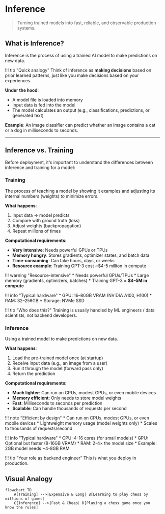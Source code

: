 
# Inference

> Turning trained models into fast, reliable, and observable production systems.

## What is Inference?

Inference is the process of using a trained AI model to make predictions on new data.

!!! tip "Quick analogy"
    Think of inference as **making decisions** based on prior learned patterns, just like you make decisions based on your experiences.

**Under the hood**:

* A model file is loaded into memory
* Input data is fed into the model
* The model calculates an output (e.g., classifications, predictions, or generated text)

**Example**:
An image classifier can predict whether an image contains a cat or a dog in milliseconds to seconds.

---

## Inference vs. Training

Before deployment, it's important to understand the differences between inference and training for a model:

### Training

The process of teaching a model by showing it examples and adjusting its internal numbers (weights) to minimize errors.

**What happens**:

1. Input data → model predicts
2. Compare with ground truth (loss)
3. Adjust weights (backpropagation)
4. Repeat millions of times

**Computational requirements**:

* **Very intensive**: Needs powerful GPUs or TPUs
* **Memory hungry**: Stores gradients, optimizer states, and batch data
* **Time-consuming**: Can take hours, days, or weeks 
* **Resource example**: Training GPT-3 cost ~$4-5 million in compute

!!! warning "Resource-intensive"
    * Needs powerful GPUs/TPUs
    * Large memory (gradients, optimizers, batches)
    * Training GPT-3 ≈ **$4–5M in compute**

!!! info "Typical hardware"
    * GPU: 16–80GB VRAM (NVIDIA A100, H100)
    * RAM: 32–256GB
    * Storage: NVMe SSD

!!! tip "Who does this?"
    Training is usually handled by ML engineers / data scientists, not backend developers.

### Inference

Using a trained model to make predictions on new data.

**What happens**:

1. Load the pre-trained model once (at startup)
2. Receive input data (e.g., an image from a user)
3. Run it through the model (forward pass only)
4. Return the prediction

**Computational requirements**:

* **Much lighter**: Can run on CPUs, modest GPUs, or even mobile devices
* **Memory efficient**: Only needs to store model weights
* **Fast**: Milliseconds to seconds per prediction
* **Scalable**: Can handle thousands of requests per second

!!! note "Efficient by design"
    * Can run on CPUs, modest GPUs, or even mobile devices
    * Lightweight memory usage (model weights only)
    * Scales to thousands of requests/second

!!! info "Typical hardware"
    * CPU: 4-16 cores (for small models)
    * GPU: Optional but faster (8-16GB VRAM)
    * RAM: 2-4× the model size
    * Example: 2GB model needs ~4-8GB RAM

!!! tip "Your role as backend engineer"
    This is what you deploy in production.

## Visual Analogy

```mermaid
flowchart TD
    A[Training] -->|Expensive & Long| B[Learning to play chess by millions of games]
    C[Inference] -->|Fast & Cheap| D[Playing a chess game once you know the rules]
```